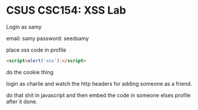# CSUS CSC154: XSS Lab  



Login as samy

email: samy
password: seedsamy

place xss code in profile

```html
<script>alert('xss');</script>
```


do the cookie thing



login as charlie and watch the http headers for adding someone as a friend.

do that shit in javascript and then embed the code in someone elses profile after it done.
